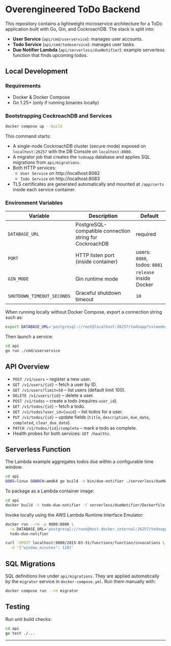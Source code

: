 # Overengineered ToDo Backend

This repository contains a lightweight microservice architecture for a ToDo application built with Go, Gin, and CockroachDB. The stack is split into:

- **User Service** (`api/cmd/userservice`): manages user accounts.
- **Todo Service** (`api/cmd/todoservice`): manages user tasks.
- **Due Notifier Lambda** (`api/serverless/dueNotifier`): example serverless function that finds upcoming todos.

## Local Development

### Requirements
- Docker & Docker Compose
- Go 1.25+ (only if running binaries locally)

### Bootstrapping CockroachDB and Services

```bash
docker compose up --build
```

This command starts:
- A single-node CockroachDB cluster (secure mode) exposed on `localhost:26257` with the DB Console on `localhost:8080`.
- A migrator job that creates the `todoapp` database and applies SQL migrations from `api/migrations`.
- Both HTTP services:
  - `User Service` on http://localhost:8082
  - `Todo Service` on http://localhost:8083
- TLS certificates are generated automatically and mounted at `/app/certs` inside each service container.

### Environment Variables

| Variable | Description | Default |
|----------|-------------|---------|
| `DATABASE_URL` | PostgreSQL-compatible connection string for CockroachDB | required |
| `PORT` | HTTP listen port (inside container) | users: `8080`, todos: `8081` |
| `GIN_MODE` | Gin runtime mode | `release` inside Docker |
| `SHUTDOWN_TIMEOUT_SECONDS` | Graceful shutdown timeout | `10` |

When running locally without Docker Compose, export a connection string such as:

```bash
export DATABASE_URL='postgresql://root@localhost:26257/todoapp?sslmode=disable'
```


Then launch a service:

```bash
cd api
go run ./cmd/userservice
```

## API Overview

- `POST /v1/users` – register a new user.
- `GET /v1/users/{id}` – fetch a user by ID.
- `GET /v1/users?limit=50` – list users (default limit 100).
- `DELETE /v1/users/{id}` – delete a user.
- `POST /v1/todos` – create a todo (requires `user_id`).
- `GET /v1/todos/{id}` – fetch a todo.
- `GET /v1/todos?user_id={uuid}` – list todos for a user.
- `PUT /v1/todos/{id}` – update fields (`title`, `description`, `due_date`, `completed`, `clear_due_date`).
- `PATCH /v1/todos/{id}/complete` – mark a todo as complete.
- Health probes for both services: `GET /healthz`.

## Serverless Function

The Lambda example aggregates todos due within a configurable time window.

```bash
cd api
GOOS=linux GOARCH=amd64 go build -o bin/due-notifier ./serverless/dueNotifier
```

To package as a Lambda container image:

```bash
cd api
docker build -t todo-due-notifier -f serverless/dueNotifier/Dockerfile .
```

Invoke locally using the AWS Lambda Runtime Interface Emulator:

```bash
docker run --rm -p 9000:8080 \
  -e DATABASE_URL='postgresql://root@host.docker.internal:26257/todoapp?sslmode=disable' \
  todo-due-notifier

curl -XPOST localhost:9000/2015-03-31/functions/function/invocations \
  -d '{"window_minutes": 120}'
```

## SQL Migrations

SQL definitions live under `api/migrations`. They are applied automatically by the `migrator` service in `docker-compose.yml`. Run them manually with:

```bash
docker compose run --rm migrator
```

## Testing

Run unit build checks:

```bash
cd api
go test ./...
```

---
